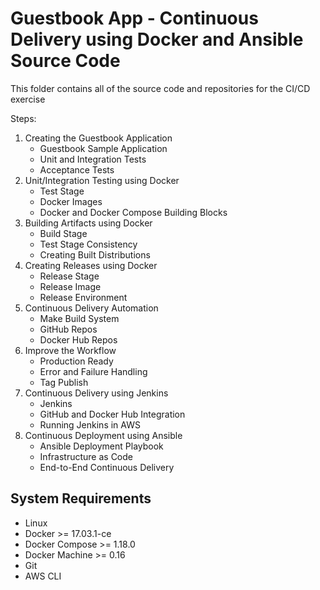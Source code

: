 # Guestbook App - Continuous Delivery using Docker and Ansible Source Code

This folder contains all of the source code and repositories for the CI/CD exercise

Steps:
1. Creating the Guestbook Application
	* Guestbook Sample Application
	* Unit and Integration Tests
	* Acceptance Tests
2. Unit/Integration Testing using Docker
	* Test Stage
	* Docker Images
	* Docker and Docker Compose Building Blocks
3. Building Artifacts using Docker
	* Build Stage
	* Test Stage Consistency
	* Creating Built Distributions
4. Creating Releases using Docker
	* Release Stage
	* Release Image
	* Release Environment
5. Continuous Delivery Automation
	* Make Build System
	* GitHub Repos
	* Docker Hub Repos
6. Improve the Workflow
	* Production Ready	
	* Error and Failure Handling
	* Tag Publish
7. Continuous Delivery using Jenkins
	* Jenkins
	* GitHub and Docker Hub Integration
	* Running Jenkins in AWS
8. Continuous Deployment using Ansible
	* Ansible Deployment Playbook
	* Infrastructure as Code
	* End-to-End Continuous Delivery
	

## System Requirements

- Linux
- Docker >= 17.03.1-ce
- Docker Compose >= 1.18.0
- Docker Machine >= 0.16
- Git
- AWS CLI